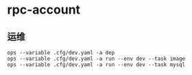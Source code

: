 # rpc-account

## 运维

```
ops --variable .cfg/dev.yaml -a dep
ops --variable .cfg/dev.yaml -a run --env dev --task image
ops --variable .cfg/dev.yaml -a run --env dev --task mysql

```